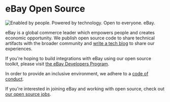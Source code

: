 # eBay Open Source

![Enabled by people. Powered by technology. Open to everyone. eBay.](https://github.com/eBay/.github/blob/main/header-dark.png?raw=true)

eBay is a global commerce leader which empowers people and creates economic
opportunity. We publish open source code to share technical artifacts with the
broader community and [write a tech blog](https://tech.ebayinc.com/) to share
our experiences.

If you're hoping to build integrations with eBay using our open source toolkit,
please visit [the eBay Developers Program](https://developer.ebay.com/).

In order to provide an inclusive environment, we adhere to a [code of
conduct](https://github.com/eBay/.github/blob/main/CODE_OF_CONDUCT.md).

If you're interested in joining eBay and working with open source, check out
[our open source jobs](https://jobs.ebayinc.com/search-jobs?k=open+source).
